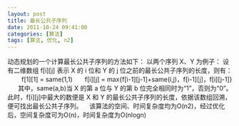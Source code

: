 ```yaml
---
layout: post
title: 最长公共子序列
date: 2011-10-24 09:41:00
categories: [算法]
tags: [算法, 优化, n2]
---
```

动态规划的一个计算最长公共子序列的方法如下：
以两个序列 X、Y 为例子：
设有二维数组 f[i][j] 表示 X 的 i 位和 Y 的 j 位之前的最长公共子序列的长度，则有：
 
      f[1][1] = same(1,1)
      f[i][j] = max{f[i-1][j-1]+same(i,j)，f[i-1][j]，f[i][j-1]}
 
    其中，same(a,b)当 X 的第 a 位与 Y 的第 b 位完全相同时为“1”，否则为“0”。
此时，f[i][j]中最大的数便是 X 和 Y 的最长公共子序列的长度，依据该数组回溯，便可找出最长公共子序列。
 
 该算法的空间、时间复杂度均为O(n2)，经过优化后，空间复杂度可为O(n)，时间复杂度为O(nlogn)